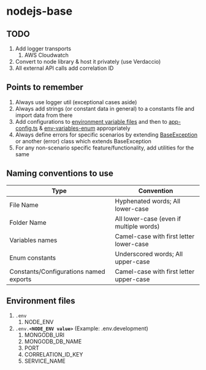 # nodejs-base

## TODO

1. Add logger transports
   1. AWS Cloudwatch
2. Convert to node library & host it privately (use Verdaccio)
3. All external API calls add correlation ID

## Points to remember

1. Always use logger util (exceptional cases aside)
2. Always add strings (or constant data in general) to a constants file and import data from there
3. Add configurations to [environment variable files](#environment-files) and then to [app-config.ts](src/configs/app-config.ts) & [env-variables-enum](src/enums/env-variables-enum.ts) appropriately
4. Always define errors for specific scenarios by extending [BaseException](src/errors/base-error.ts) or another (error) class which extends BaseException
5. For any non-scenario specific feature/functionality, add utilities for the same

## Naming conventions to use

| Type                                   | Convention                              |
| -------------------------------------- | --------------------------------------- |
| File Name                              | Hyphenated words; All lower-case        |
| Folder Name                            | All lower-case (even if multiple words) |
| Variables names                        | Camel-case with first letter lower-case |
| Enum constants                         | Underscored words; All upper-case       |
| Constants/Configurations named exports | Camel-case with first letter upper-case |

## Environment files

1. `.env`
   1. NODE_ENV
2. `.env.`**`<NODE_ENV value>`** (Example: .env.development)
   1. MONGODB_URI
   2. MONGODB_DB_NAME
   3. PORT
   4. CORRELATION_ID_KEY
   5. SERVICE_NAME
